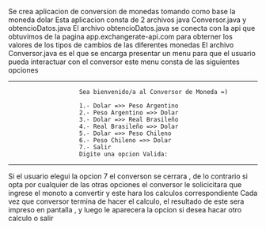 Se crea aplicacion de conversion de monedas tomando como base la moneda dolar 
Esta aplicacion consta de 2 archivos java Conversor.java y obtencioDatos.java
El archivo obtencioDatos.java se conecta con la api que obtuvimos de la pagina app.exchangerate-api.com para obterner los valores de los tipos de cambios de las diferentes monedas
El archivo Conversor.java es el que se encarga presentar un menu para que el usuario pueda interactuar con el conversor este menu consta de las siguientes opciones 
**************************************************************************
                        Sea bienvenido/a al Conversor de Moneda =)

                        1.- Dolar =>> Peso Argentino
                        2.- Peso Argentino =>> Dolar
                        3.- Dolar =>> Real Brasileño
                        4.- Real Brasileño =>> Dolar
                        5.- Dolar =>> Peso Chileno
                        6.- Peso Chileno =>> Dolar
                        7.- Salir
                        Digite una opcion Valida:
*************************************************************************
Si el usuario elegui la opcion 7 el converson se cerrara , de lo contrario si opta por cualquier de las otras opciones el conversor le solicicitara que ingrese el monoto a convertir y este hara los calculos correspondiente
Cada vez que conversor termina de hacer el calculo, el resultado de este sera impreso en pantalla , y luego le aparecera la opcion si desea hacar otro calculo o salir 
